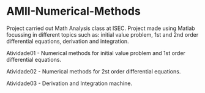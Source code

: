 # AMII-Numerical-Methods
Project carried out Math Analysis class at ISEC. Project made using Matlab focussing in different topics such as: initial value problem, 1st and 2nd order differential equations, derivation and integration.

Atividade01 - Numerical methods for initial value problem and 1st order differential equations.

Atividade02 - Numerical methods for 2st order differential equations.

Atividade03 - Derivation and Integration machine.
